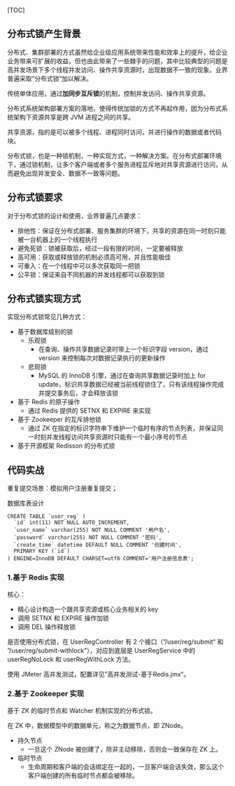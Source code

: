 
[TOC]

## 分布式锁产生背景

分布式、集群部署的方式虽然给企业级应用系统带来性能和效率上的提升，给企业业务带来可扩展的收益，但也由此带来了一些棘手的问题，其中比较典型的问题是高并发场景下多个线程并发访问、操作共享资源时，出现数据不一致的现象。业界普遍采取“分布式锁”加以解决。

传统单体应用，通过**加同步互斥锁**的机制，控制并发访问、操作共享资源。

分布式系统架构部署方案的落地，使得传统加锁的方式不再起作用，因为分布式系统架构下资源共享是跨 JVM 进程之间的共享。

共享资源，指的是可以被多个线程、进程同时访问，并进行操作的数据或者代码块。

分布式锁，也是一种锁机制，一种实现方式，一种解决方案。在分布式部署环境下，通过锁机制，让多个客户端或者多个服务进程互斥地对共享资源进行访问，从而避免出现并发安全、数据不一致等问题。

## 分布式锁要求

对于分布式锁的设计和使用，业界普遍几点要求：

- 排他性：保证在分布式部署、服务集群的环境下，共享的资源在同一时刻只能被一台机器上的一个线程执行
- 避免死锁：锁被获取后，经过一段有限的时间，一定要被释放
- 高可用：获取或释放锁的机制必须高可用，并且性能极佳
- 可重入：在一个线程中可以多次获取同一把锁
- 公平锁：保证来自不同机器的并发线程都可以获取到锁

## 分布式锁实现方式

实现分布式锁常见几种方式：

- 基于数据库级别的锁
  - 乐观锁
    - 在查询、操作共享数据记录时带上一个标识字段 version，通过 version 来控制每次对数据记录执行的更新操作
  - 悲观锁
    - MySQL 的 InnoDB 引擎，通过在查询共享数据记录时加上 for update，标识共享数据已经被当前线程锁住了，只有该线程操作完成并提交事务后，才会释放该锁
- 基于 Redis 的原子操作
  - 通过 Redis 提供的 SETNX 和 EXPIRE 来实现
- 基于 Zookeeper 的互斥排他锁
  - 通过 ZK 在指定的标识字符串下维护一个临时有序的节点列表，并保证同一时刻并发线程访问共享资源时只能有一个最小序号的节点
- 基于开源框架 Redisson 的分布式锁

## 代码实战

重复提交场景：模拟用户注册重复提交；

数据库表设计

```mysql
CREATE TABLE `user_reg` (
  `id` int(11) NOT NULL AUTO_INCREMENT,  
  `user_name` varchar(255) NOT NULL COMMENT '用户名',  
  `password` varchar(255) NOT NULL COMMENT '密码',  
  `create_time` datetime DEFAULT NULL COMMENT '创建时间', 
  PRIMARY KEY (`id`)
) ENGINE=InnoDB DEFAULT CHARSET=utf8 COMMENT='用户注册信息表';
```

### 1.基于 Redis 实现

核心：

- 精心设计构造一个跟共享资源或核心业务相关的 key
- 调用 SETNX 和 EXPIRE 操作加锁
- 调用 DEL 操作释放锁

是否使用分布式锁，在 UserRegController 有 2 个接口（”/user/reg/submit“ 和 ”/user/reg/submit-withlock”），对应到底层是 UserRegService 中的 userRegNoLock 和 userRegWithLock 方法。

使用 JMeter 高并发测试，配置详见”高并发测试-基于Redis.jmx“。



### 2.基于 Zookeeper 实现

基于 ZK 的临时节点和 Watcher 机制实现的分布式锁。

在 ZK 中，数据模型中的数据单元，称之为数据节点，即 ZNode。

- 持久节点
  - 一旦这个 ZNode 被创建了，除非主动移除，否则会一致保存在 ZK 上。
- 临时节点
  - 生命周期和客户端的会话绑定在一起的，一旦客户端会话失效，那么这个客户端创建的所有临时节点都会被移除。
































